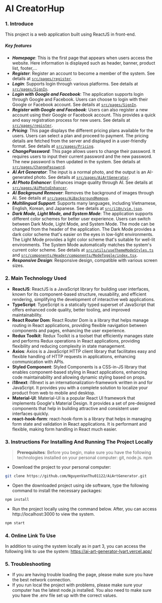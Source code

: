 # AI CreatorHup

### **1. Introduce**
This project is a web application built using ReactJS in front-end.

##### Key features
- ***Homepage***: This is the first page that appears when users access the website. Here information is displayed such as header, banner, product list, footer,...
- ***Register***: Register an account to become a member of the system. See details at [`src/pages/register`](src/pages/register).
- ***Login***: Supports login through various platforms. See details at [`src/pages/SignIn`](src/pages/SignIn).
- ***Login with Google and Facebook***: The application supports login through Google and Facebook. Users can choose to login with their Google or Facebook account. See details at [`src/pages/SignIn`](src/pages/SignIn).
- ***Register with Google and Facebook***: Users can also register a new account using their Google or Facebook account. This provides a quick and easy registration process for new users. See details at [`src/pages/register`](src/pages/register).
- ***Pricing***: This page displays the different pricing plans available for the users. Users can select a plan and proceed to payment. The pricing details are fetched from the server and displayed in a user-friendly format. See details at [`src/pages/Pricing`](src/pages/Pricing).
- ***ChangePassword***: This page allows users to change their password. It requires users to input their current password and the new password. The new password is then updated in the system. See details at [`src/pages/ChangePassword`](src/pages/ChangePassword).
- ***AI Art Generator***: The input is a normal photo, and the output is an AI-generated photo. See details at [`src/pages/AiArtGenerator`](src/pages/AiArtGenerator).
- ***AI Photo Enhancer***: Enhances image quality through AI. See details at [`src/pages/AiPhotoEnhancer`](src/pages/AiPhotoEnhancer).
- ***AI Background Remover***: Removes the background of images through AI. See details at [`src/pages/AiBackgroundRemove`](src/pages/AiBackgroundRemove).
- ***Multilingual Support***: Supports many languages, including Vietnamese, English, Korean, and Japanese. See details at [`src/i18n/vie.json`](src/i18n).
- ***Dark Mode, Light Mode, and System Mode***: The application supports different color schemes for better user experience. Users can switch between Dark Mode, Light Mode, and System Mode. The mode can be changed from the header of the application. The Dark Mode provides a dark color scheme that's easier on the eyes in low-light environments. The Light Mode provides a light color scheme that's suitable for well-lit environments. The System Mode automatically matches the system's current color scheme. See details at [`src/utils/useThemeModeStyles.ts`](src/utils/useThemeModeStyles.ts) and [`src/components/Header/components/ModeToggle/index.tsx`](src/components/Header/components/ModeToggle/index.tsx).
- ***Responsive Design***: Responsive design, compatible with various screen sizes.

### **2. Main Technology Used**
+ **ReactJS**: ReactJS is a JavaScript library for building user interfaces, known for its component-based structure, reusability, and efficient rendering, simplifying the development of interactive web applications. 
+ **TypeScript**: TypeScript is a statically typed superset of JavaScript that offers enhanced code quality, better tooling, and improved maintainability.
+ **React Router Dom**: React Router Dom is a library that helps manage routing in React applications, providing flexible navigation between components and pages, enhancing the user experience.
+ **Redux Toolkit**: Redux Toolkit is a toolset that efficiently manages state and performs Redux operations in React applications, providing flexibility and reducing complexity in state management. 
+ **Axios**: Axios is a JavaScript HTTP client library that facilitates easy and flexible handling of HTTP requests in applications, enhancing communication with APIs.
+ **Styled Component**: Styled Components is a CSS-in-JS library that enables component-based styling in React applications, enhancing code maintainability and allowing dynamic styling based on props.
+ **i18next**: i18next is an internationalization-framework written in and for JavaScript. It provides you with a complete solution to localize your product from web to mobile and desktop.
+ **Material-UI**: Material-UI is a popular React UI framework that implements Google's Material Design. It provides a set of pre-designed components that help in building attractive and consistent user interfaces quickly.
+ **react-hook-form**: react-hook-form is a library that helps in managing form state and validation in React applications. It is performant and flexible, making form handling in React much easier.

### **3. Instructions For Installing And Running The Project Locally**
> **Prerequisites**: Before you begin, make sure you have the following technologies installed on your personal computer: git, node.js. npm
-  Download the project to your personal computer:
```bash
git clone https://github.com/NguyenVanThu01122/AiArtGenerator.git
```
- Open the downloaded project using ide software, type the following command to install the necessary packages:
```bash
npm install
```
- Run the project locally using the command below. After, you can access http://localhost:3000 to view the system.
```bash
npm start
```
### **4. Online Link To Use**
In addition to using the system locally as in part 3, you can access the following link to use the system: 
https://ai-art-generator-lyart.vercel.app/

### **5. Troubleshooting**
- If you are having trouble loading the page, please make sure you have the best network connection.
- If you run local the project with problems, please make sure your computer has the latest node.js installed. You also need to make sure you have the .env file set up with the correct values.